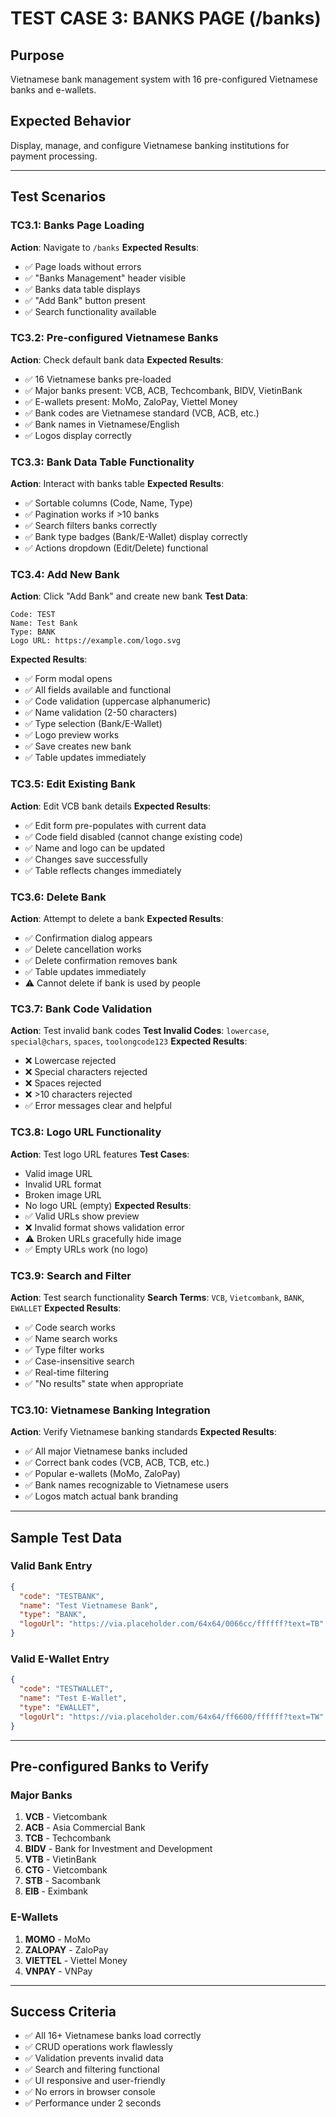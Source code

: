 # TEST CASE 3: BANKS PAGE (/banks)

## Purpose
Vietnamese bank management system with 16 pre-configured Vietnamese banks and e-wallets.

## Expected Behavior
Display, manage, and configure Vietnamese banking institutions for payment processing.

---

## Test Scenarios

### TC3.1: Banks Page Loading
**Action**: Navigate to `/banks`
**Expected Results**:
- ✅ Page loads without errors
- ✅ "Banks Management" header visible
- ✅ Banks data table displays
- ✅ "Add Bank" button present
- ✅ Search functionality available

### TC3.2: Pre-configured Vietnamese Banks
**Action**: Check default bank data
**Expected Results**:
- ✅ 16 Vietnamese banks pre-loaded
- ✅ Major banks present: VCB, ACB, Techcombank, BIDV, VietinBank
- ✅ E-wallets present: MoMo, ZaloPay, Viettel Money
- ✅ Bank codes are Vietnamese standard (VCB, ACB, etc.)
- ✅ Bank names in Vietnamese/English
- ✅ Logos display correctly

### TC3.3: Bank Data Table Functionality
**Action**: Interact with banks table
**Expected Results**:
- ✅ Sortable columns (Code, Name, Type)
- ✅ Pagination works if >10 banks
- ✅ Search filters banks correctly
- ✅ Bank type badges (Bank/E-Wallet) display correctly
- ✅ Actions dropdown (Edit/Delete) functional

### TC3.4: Add New Bank
**Action**: Click "Add Bank" and create new bank
**Test Data**:
```
Code: TEST
Name: Test Bank
Type: BANK
Logo URL: https://example.com/logo.svg
```
**Expected Results**:
- ✅ Form modal opens
- ✅ All fields available and functional
- ✅ Code validation (uppercase alphanumeric)
- ✅ Name validation (2-50 characters)
- ✅ Type selection (Bank/E-Wallet)
- ✅ Logo preview works
- ✅ Save creates new bank
- ✅ Table updates immediately

### TC3.5: Edit Existing Bank
**Action**: Edit VCB bank details
**Expected Results**:
- ✅ Edit form pre-populates with current data
- ✅ Code field disabled (cannot change existing code)
- ✅ Name and logo can be updated
- ✅ Changes save successfully
- ✅ Table reflects changes immediately

### TC3.6: Delete Bank
**Action**: Attempt to delete a bank
**Expected Results**:
- ✅ Confirmation dialog appears
- ✅ Delete cancellation works
- ✅ Delete confirmation removes bank
- ✅ Table updates immediately
- ⚠️ Cannot delete if bank is used by people

### TC3.7: Bank Code Validation
**Action**: Test invalid bank codes
**Test Invalid Codes**: `lowercase`, `special@chars`, `spaces`, `toolongcode123`
**Expected Results**:
- ❌ Lowercase rejected
- ❌ Special characters rejected  
- ❌ Spaces rejected
- ❌ >10 characters rejected
- ✅ Error messages clear and helpful

### TC3.8: Logo URL Functionality
**Action**: Test logo URL features
**Test Cases**:
- Valid image URL
- Invalid URL format
- Broken image URL
- No logo URL (empty)
**Expected Results**:
- ✅ Valid URLs show preview
- ❌ Invalid format shows validation error
- ⚠️ Broken URLs gracefully hide image
- ✅ Empty URLs work (no logo)

### TC3.9: Search and Filter
**Action**: Test search functionality
**Search Terms**: `VCB`, `Vietcombank`, `BANK`, `EWALLET`
**Expected Results**:
- ✅ Code search works
- ✅ Name search works
- ✅ Type filter works
- ✅ Case-insensitive search
- ✅ Real-time filtering
- ✅ "No results" state when appropriate

### TC3.10: Vietnamese Banking Integration
**Action**: Verify Vietnamese banking standards
**Expected Results**:
- ✅ All major Vietnamese banks included
- ✅ Correct bank codes (VCB, ACB, TCB, etc.)
- ✅ Popular e-wallets (MoMo, ZaloPay)
- ✅ Bank names recognizable to Vietnamese users
- ✅ Logos match actual bank branding

---

## Sample Test Data

### Valid Bank Entry
```json
{
  "code": "TESTBANK",
  "name": "Test Vietnamese Bank",
  "type": "BANK",
  "logoUrl": "https://via.placeholder.com/64x64/0066cc/ffffff?text=TB"
}
```

### Valid E-Wallet Entry
```json
{
  "code": "TESTWALLET",
  "name": "Test E-Wallet",
  "type": "EWALLET", 
  "logoUrl": "https://via.placeholder.com/64x64/ff6600/ffffff?text=TW"
}
```

---

## Pre-configured Banks to Verify

### Major Banks
1. **VCB** - Vietcombank
2. **ACB** - Asia Commercial Bank
3. **TCB** - Techcombank
4. **BIDV** - Bank for Investment and Development
5. **VTB** - VietinBank
6. **CTG** - Vietcombank
7. **STB** - Sacombank
8. **EIB** - Eximbank

### E-Wallets
1. **MOMO** - MoMo
2. **ZALOPAY** - ZaloPay
3. **VIETTEL** - Viettel Money
4. **VNPAY** - VNPay

---

## Success Criteria
- ✅ All 16+ Vietnamese banks load correctly
- ✅ CRUD operations work flawlessly
- ✅ Validation prevents invalid data
- ✅ Search and filtering functional
- ✅ UI responsive and user-friendly
- ✅ No errors in browser console
- ✅ Performance under 2 seconds
